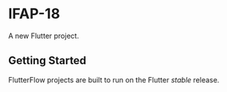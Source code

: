 # IFAP-18

A new Flutter project.

## Getting Started

FlutterFlow projects are built to run on the Flutter _stable_ release.
